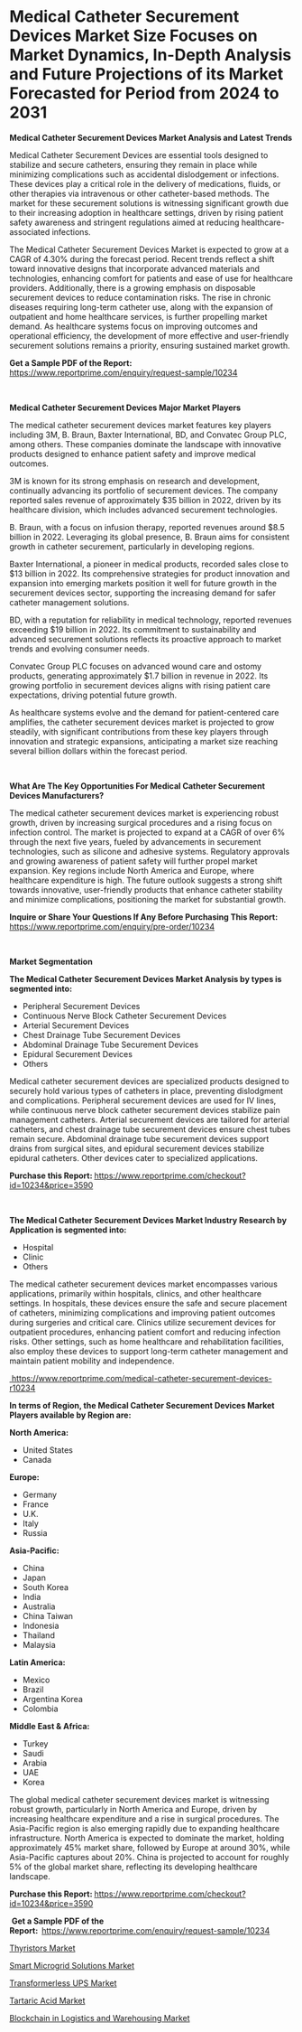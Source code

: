 <p><h1>Medical Catheter Securement Devices Market Size Focuses on Market Dynamics, In-Depth Analysis and Future Projections of its Market Forecasted for Period from 2024 to 2031</h1></p><p><strong>Medical Catheter Securement Devices Market Analysis and Latest Trends</strong></p>
<p><p>Medical Catheter Securement Devices are essential tools designed to stabilize and secure catheters, ensuring they remain in place while minimizing complications such as accidental dislodgement or infections. These devices play a critical role in the delivery of medications, fluids, or other therapies via intravenous or other catheter-based methods. The market for these securement solutions is witnessing significant growth due to their increasing adoption in healthcare settings, driven by rising patient safety awareness and stringent regulations aimed at reducing healthcare-associated infections.</p><p>The Medical Catheter Securement Devices Market is expected to grow at a CAGR of 4.30% during the forecast period. Recent trends reflect a shift toward innovative designs that incorporate advanced materials and technologies, enhancing comfort for patients and ease of use for healthcare providers. Additionally, there is a growing emphasis on disposable securement devices to reduce contamination risks. The rise in chronic diseases requiring long-term catheter use, along with the expansion of outpatient and home healthcare services, is further propelling market demand. As healthcare systems focus on improving outcomes and operational efficiency, the development of more effective and user-friendly securement solutions remains a priority, ensuring sustained market growth.</p></p>
<p><strong>Get a Sample PDF of the Report:&nbsp;</strong> <a href="https://www.reportprime.com/enquiry/request-sample/10234?utm_campaign=1167&utm_medium=2&utm_source=Github&utm_content=ia&utm_term=28112024&utm_id=medical-catheter-securement-devices">https://www.reportprime.com/enquiry/request-sample/10234</a></p>
<p>&nbsp;</p>
<p><strong>Medical Catheter Securement Devices Major Market Players</strong></p>
<p><p>The medical catheter securement devices market features key players including 3M, B. Braun, Baxter International, BD, and Convatec Group PLC, among others. These companies dominate the landscape with innovative products designed to enhance patient safety and improve medical outcomes.</p><p>3M is known for its strong emphasis on research and development, continually advancing its portfolio of securement devices. The company reported sales revenue of approximately $35 billion in 2022, driven by its healthcare division, which includes advanced securement technologies.</p><p>B. Braun, with a focus on infusion therapy, reported revenues around $8.5 billion in 2022. Leveraging its global presence, B. Braun aims for consistent growth in catheter securement, particularly in developing regions.</p><p>Baxter International, a pioneer in medical products, recorded sales close to $13 billion in 2022. Its comprehensive strategies for product innovation and expansion into emerging markets position it well for future growth in the securement devices sector, supporting the increasing demand for safer catheter management solutions.</p><p>BD, with a reputation for reliability in medical technology, reported revenues exceeding $19 billion in 2022. Its commitment to sustainability and advanced securement solutions reflects its proactive approach to market trends and evolving consumer needs.</p><p>Convatec Group PLC focuses on advanced wound care and ostomy products, generating approximately $1.7 billion in revenue in 2022. Its growing portfolio in securement devices aligns with rising patient care expectations, driving potential future growth.</p><p>As healthcare systems evolve and the demand for patient-centered care amplifies, the catheter securement devices market is projected to grow steadily, with significant contributions from these key players through innovation and strategic expansions, anticipating a market size reaching several billion dollars within the forecast period.</p></p>
<p>&nbsp;</p>
<p><strong>What Are The Key Opportunities For Medical Catheter Securement Devices Manufacturers?</strong></p>
<p><p>The medical catheter securement devices market is experiencing robust growth, driven by increasing surgical procedures and a rising focus on infection control. The market is projected to expand at a CAGR of over 6% through the next five years, fueled by advancements in securement technologies, such as silicone and adhesive systems. Regulatory approvals and growing awareness of patient safety will further propel market expansion. Key regions include North America and Europe, where healthcare expenditure is high. The future outlook suggests a strong shift towards innovative, user-friendly products that enhance catheter stability and minimize complications, positioning the market for substantial growth.</p></p>
<p><strong>Inquire or Share Your Questions If Any Before Purchasing This Report:</strong> <a href="https://www.reportprime.com/enquiry/pre-order/10234?utm_campaign=1167&utm_medium=2&utm_source=Github&utm_content=ia&utm_term=28112024&utm_id=medical-catheter-securement-devices">https://www.reportprime.com/enquiry/pre-order/10234</a></p>
<p>&nbsp;</p>
<p><strong>Market Segmentation</strong></p>
<p><strong>The Medical Catheter Securement Devices Market Analysis by types is segmented into:</strong></p>
<p><ul><li>Peripheral Securement Devices</li><li>Continuous Nerve Block Catheter Securement Devices</li><li>Arterial Securement Devices</li><li>Chest Drainage Tube Securement Devices</li><li>Abdominal Drainage Tube Securement Devices</li><li>Epidural Securement Devices</li><li>Others</li></ul></p>
<p><p>Medical catheter securement devices are specialized products designed to securely hold various types of catheters in place, preventing dislodgment and complications. Peripheral securement devices are used for IV lines, while continuous nerve block catheter securement devices stabilize pain management catheters. Arterial securement devices are tailored for arterial catheters, and chest drainage tube securement devices ensure chest tubes remain secure. Abdominal drainage tube securement devices support drains from surgical sites, and epidural securement devices stabilize epidural catheters. Other devices cater to specialized applications.</p></p>
<p><strong>Purchase this Report:&nbsp;</strong><a href="https://www.reportprime.com/checkout?id=10234&price=3590&utm_campaign=1167&utm_medium=2&utm_source=Github&utm_content=ia&utm_term=28112024&utm_id=medical-catheter-securement-devices">https://www.reportprime.com/checkout?id=10234&price=3590</a></p>
<p>&nbsp;</p>
<p><strong>The Medical Catheter Securement Devices Market Industry Research by Application is segmented into:</strong></p>
<p><ul><li>Hospital</li><li>Clinic</li><li>Others</li></ul></p>
<p><p>The medical catheter securement devices market encompasses various applications, primarily within hospitals, clinics, and other healthcare settings. In hospitals, these devices ensure the safe and secure placement of catheters, minimizing complications and improving patient outcomes during surgeries and critical care. Clinics utilize securement devices for outpatient procedures, enhancing patient comfort and reducing infection risks. Other settings, such as home healthcare and rehabilitation facilities, also employ these devices to support long-term catheter management and maintain patient mobility and independence.</p></p>
<p><a href="https://www.reportprime.com/medical-catheter-securement-devices-r10234?utm_campaign=1167&utm_medium=2&utm_source=Github&utm_content=ia&utm_term=28112024&utm_id=medical-catheter-securement-devices">&nbsp;https://www.reportprime.com/medical-catheter-securement-devices-r10234</a></p>
<p><strong>In terms of Region, the Medical Catheter Securement Devices Market Players available by Region are:</strong></p>
<p>
    <p> <strong> North America: </strong>
        <ul>
            <li>United States</li>
            <li>Canada</li>
        </ul>
        </p> 
    <p> <strong> Europe: </strong>
        <ul>
            <li>Germany</li>
            <li>France</li>
            <li>U.K.</li>
            <li>Italy</li>
            <li>Russia</li>
        </ul>
        </p> 
    <p> <strong> Asia-Pacific: </strong>
        <ul>
            <li>China</li>
            <li>Japan</li>
            <li>South Korea</li>
            <li>India</li>
            <li>Australia</li>
            <li>China Taiwan</li>
            <li>Indonesia</li>
            <li>Thailand</li>
            <li>Malaysia</li>
        </ul>
        </p> 
    <p> <strong> Latin America: </strong>
        <ul>
            <li>Mexico</li>
            <li>Brazil</li>
            <li>Argentina Korea</li>
            <li>Colombia</li>
        </ul>
        </p> 
    <p> <strong> Middle East & Africa: </strong>
        <ul>
            <li>Turkey</li>
            <li>Saudi</li>
            <li>Arabia</li>
            <li>UAE</li>
            <li>Korea</li>
        </ul>
    </p>
    </p>
<p><p>The global medical catheter securement devices market is witnessing robust growth, particularly in North America and Europe, driven by increasing healthcare expenditure and a rise in surgical procedures. The Asia-Pacific region is also emerging rapidly due to expanding healthcare infrastructure. North America is expected to dominate the market, holding approximately 45% market share, followed by Europe at around 30%, while Asia-Pacific captures about 20%. China is projected to account for roughly 5% of the global market share, reflecting its developing healthcare landscape.</p></p>
<p><strong>Purchase this Report: </strong><a href="https://www.reportprime.com/checkout?id=10234&price=3590&utm_campaign=1167&utm_medium=2&utm_source=Github&utm_content=ia&utm_term=28112024&utm_id=medical-catheter-securement-devices">https://www.reportprime.com/checkout?id=10234&price=3590</a></p>
<p>&nbsp;<strong>Get a Sample PDF of the Report:&nbsp;&nbsp;</strong><a href="https://www.reportprime.com/enquiry/request-sample/10234?utm_campaign=1167&utm_medium=2&utm_source=Github&utm_content=ia&utm_term=28112024&utm_id=medical-catheter-securement-devices">https://www.reportprime.com/enquiry/request-sample/10234</a></p>
<p><strong></strong></p>
<p><p><a href="https://www.linkedin.com/pulse/strategic-market-insights-global-thyristors-2024--ews4f?utm_campaign=1167&utm_medium=2&utm_source=Github&utm_content=ia&utm_term=28112024&utm_id=medical-catheter-securement-devices">Thyristors Market</a></p><p><a href="https://issuu.com/reportprime-2/docs/smart-microgrid-solutions-market-si_0fd6a8d574f655?utm_campaign=1167&utm_medium=2&utm_source=Github&utm_content=ia&utm_term=28112024&utm_id=medical-catheter-securement-devices">Smart Microgrid Solutions Market</a></p><p><a href="https://www.linkedin.com/pulse/regional-adaptations-global-transformerless-ups-market-9zyzf?utm_campaign=1167&utm_medium=2&utm_source=Github&utm_content=ia&utm_term=28112024&utm_id=medical-catheter-securement-devices">Transformerless UPS Market</a></p><p><a href="https://www.linkedin.com/pulse/growth-projections-tartaric-acid-market-from-2024-2031-123-1gtse?utm_campaign=1167&utm_medium=2&utm_source=Github&utm_content=ia&utm_term=28112024&utm_id=medical-catheter-securement-devices">Tartaric Acid Market</a></p><p><a href="https://issuu.com/reportprime-2/docs/blockchain-in-logistics-and-warehou_a5dcf9f3654b57?utm_campaign=1167&utm_medium=2&utm_source=Github&utm_content=ia&utm_term=28112024&utm_id=medical-catheter-securement-devices">Blockchain in Logistics and Warehousing Market</a></p></p>